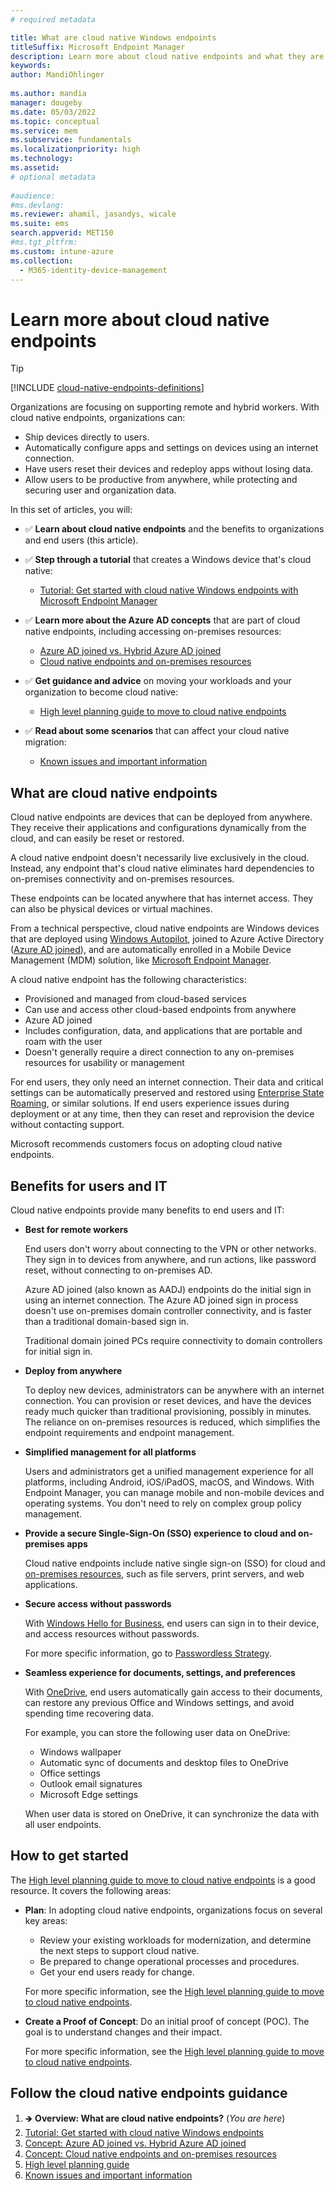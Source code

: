 ```yaml
---
# required metadata

title: What are cloud native Windows endpoints 
titleSuffix: Microsoft Endpoint Manager
description: Learn more about cloud native endpoints and what they are. See a list of benefits, and the impact on end users and IT administrators. Cloud native endpoints help with remote workers and hybrid workers, and use Microsoft Endpoint Manager to manage devices.
keywords:
author: MandiOhlinger
  
ms.author: mandia
manager: dougeby
ms.date: 05/03/2022
ms.topic: conceptual
ms.service: mem
ms.subservice: fundamentals
ms.localizationpriority: high
ms.technology:
ms.assetid: 
# optional metadata
 
#audience:
#ms.devlang:
ms.reviewer: ahamil, jasandys, wicale
ms.suite: ems
search.appverid: MET150
#ms.tgt_pltfrm:
ms.custom: intune-azure
ms.collection:
  - M365-identity-device-management
---
```


# Learn more about cloud native endpoints

> [!TIP]
> [!INCLUDE [cloud-native-endpoints-definitions](./includes/cloud-native-endpoints-definitions.md)]

Organizations are focusing on supporting remote and hybrid workers. With cloud native endpoints, organizations can:

- Ship devices directly to users.
- Automatically configure apps and settings on devices using an internet connection.
- Have users reset their devices and redeploy apps without losing data.
- Allow users to be productive from anywhere, while protecting and securing user and organization data.

In this set of articles, you will:

- ✅ **Learn about cloud native endpoints** and the benefits to organizations and end users (this article).
- ✅ **Step through a tutorial** that creates a Windows device that's cloud native: 

  - [Tutorial: Get started with cloud native Windows endpoints with Microsoft Endpoint Manager](cloud-native-windows-endpoints.md)

- ✅ **Learn more about the Azure AD concepts** that are part of cloud native endpoints, including accessing on-premises resources:

  - [Azure AD joined vs. Hybrid Azure AD joined](azure-ad-joined-hybrid-azure-ad-joined.md) 
  - [Cloud native endpoints and on-premises resources](cloud-native-endpoints-on-premises.md)

- ✅ **Get guidance and advice** on moving your workloads and your organization to become cloud native:

  - [High level planning guide to move to cloud native endpoints](cloud-native-endpoints-planning-guide.md)

- ✅ **Read about some scenarios** that can affect your cloud native migration:

  - [Known issues and important information](cloud-native-endpoints-known-issues.md)

## What are cloud native endpoints

Cloud native endpoints are devices that can be deployed from anywhere. They receive their applications and configurations dynamically from the cloud, and can easily be reset or restored.

A cloud native endpoint doesn't necessarily live exclusively in the cloud. Instead, any endpoint that's cloud native eliminates hard dependencies to on-premises connectivity and on-premises resources.

These endpoints can be located anywhere that has internet access. They can also be physical devices or virtual machines.

From a technical perspective, cloud native endpoints are Windows devices that are deployed using [Windows Autopilot](/mem/autopilot/windows-autopilot), joined to Azure Active Directory ([Azure AD joined](/azure/active-directory/devices/concept-azure-ad-join)), and are automatically enrolled in a Mobile Device Management (MDM) solution, like [Microsoft Endpoint Manager](/mem/endpoint-manager-overview).

A cloud native endpoint has the following characteristics:

- Provisioned and managed from cloud-based services
- Can use and access other cloud-based endpoints from anywhere
- Azure AD joined
- Includes configuration, data, and applications that are portable and roam with the user
- Doesn't generally require a direct connection to any on-premises resources for usability or management

For end users, they only need an internet connection. Their data and critical settings can be automatically preserved and restored using [Enterprise State Roaming](/azure/active-directory/devices/enterprise-state-roaming-faqs), or similar solutions. If end users experience issues during deployment or at any time, then they can reset and reprovision the device without contacting support.

Microsoft recommends customers focus on adopting cloud native endpoints.

## Benefits for users and IT

Cloud native endpoints provide many benefits to end users and IT:

- **Best for remote workers**

  End users don't worry about connecting to the VPN or other networks. They sign in to devices from anywhere, and run actions, like password reset, without connecting to on-premises AD.

  Azure AD joined (also known as AADJ) endpoints do the initial sign in using an internet connection. The Azure AD joined sign in process doesn't use on-premises domain controller connectivity, and is faster than a traditional domain-based sign in.

  Traditional domain joined PCs require connectivity to domain controllers for initial sign in.

- **Deploy from anywhere**

  To deploy new devices, administrators can be anywhere with an internet connection. You can provision or reset devices, and have the devices ready much quicker than traditional provisioning, possibly in minutes. The reliance on on-premises resources is reduced, which simplifies the endpoint requirements and endpoint management.

- **Simplified management for all platforms**

  Users and administrators get a unified management experience for all platforms, including Android, iOS/iPadOS, macOS, and Windows. With Endpoint Manager, you can manage mobile and non-mobile devices and operating systems. You don't need to rely on complex group policy management.

- **Provide a secure Single-Sign-On (SSO) experience to cloud and on-premises apps**

  Cloud native endpoints include native single sign-on (SSO) for cloud and [on-premises resources](/azure/active-directory/devices/azuread-join-sso), such as file servers, print servers, and web applications.

- **Secure access without passwords**

  With [Windows Hello for Business](/windows/security/identity-protection/hello-for-business/hello-overview), end users can sign in to their device, and access resources without passwords.

  For more specific information, go to [Passwordless Strategy](/windows/security/identity-protection/hello-for-business/passwordless-strategy).

- **Seamless experience for documents, settings, and preferences**

  With [OneDrive](/onedrive/plan-onedrive-enterprise), end users automatically gain access to their documents, can restore any previous Office and Windows settings, and avoid spending time recovering data.

  For example, you can store the following user data on OneDrive:

  - Windows wallpaper
  - Automatic sync of documents and desktop files to OneDrive
  - Office settings
  - Outlook email signatures
  - Microsoft Edge settings

  When user data is stored on OneDrive, it can synchronize the data with all user endpoints.

## How to get started

The [High level planning guide to move to cloud native endpoints](cloud-native-endpoints-planning-guide.md) is a good resource. It covers the following areas:

- **Plan**: In adopting cloud native endpoints, organizations focus on several key areas:

  - Review your existing workloads for modernization, and determine the next steps to support cloud native.
  - Be prepared to change operational processes and procedures.
  - Get your end users ready for change.

  For more specific information, see the [High level planning guide to move to cloud native endpoints](cloud-native-endpoints-planning-guide.md).

- **Create a Proof of Concept**: Do an initial proof of concept (POC). The goal is to understand changes and their impact.

  For more specific information, see the [High level planning guide to move to cloud native endpoints](cloud-native-endpoints-planning-guide.md).

## Follow the cloud native endpoints guidance

1. 🡺 **Overview: What are cloud native endpoints?** (*You are here*)
2. [Tutorial: Get started with cloud native Windows endpoints](cloud-native-windows-endpoints.md)
3. [Concept: Azure AD joined vs. Hybrid Azure AD joined](azure-ad-joined-hybrid-azure-ad-joined.md)
4. [Concept: Cloud native endpoints and on-premises resources](cloud-native-endpoints-on-premises.md)
5. [High level planning guide](cloud-native-endpoints-planning-guide.md)
6. [Known issues and important information](cloud-native-endpoints-known-issues.md)
